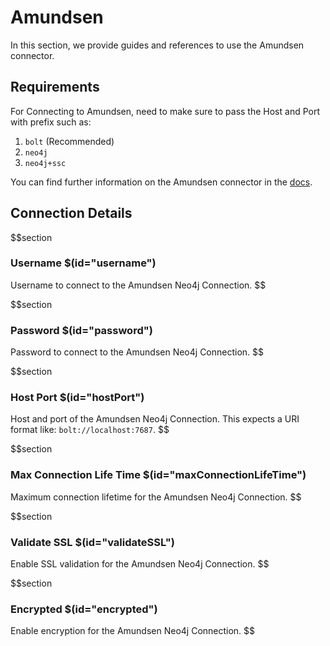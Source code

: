 # Amundsen

In this section, we provide guides and references to use the Amundsen connector.

## Requirements

For Connecting to Amundsen, need to make sure to pass the Host and Port with prefix such as:
1. `bolt` (Recommended)
2. `neo4j`
3. `neo4j+ssc`

You can find further information on the Amundsen connector in the [docs](https://docs.meta-mart.org/connectors/metadata/amundsen).

## Connection Details

$$section
### Username $(id="username")

Username to connect to the Amundsen Neo4j Connection.
$$

$$section
### Password $(id="password")

Password to connect to the Amundsen Neo4j Connection.
$$

$$section
### Host Port $(id="hostPort")

Host and port of the Amundsen Neo4j Connection. This expects a URI format like: `bolt://localhost:7687`.
$$

$$section
### Max Connection Life Time $(id="maxConnectionLifeTime")

Maximum connection lifetime for the Amundsen Neo4j Connection.
$$

$$section
### Validate SSL $(id="validateSSL")

Enable SSL validation for the Amundsen Neo4j Connection.
$$

$$section
### Encrypted $(id="encrypted")

Enable encryption for the Amundsen Neo4j Connection.
$$
